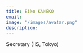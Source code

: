```yaml
---
title: Eiko KANEKO
email: 
image: "/images/avatar.png"
description: 
---
```


Secretary (IIS, Tokyo)

